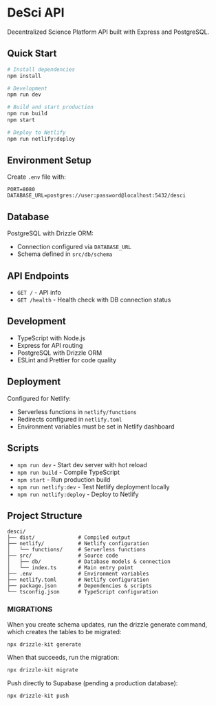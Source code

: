 # DeSci API

Decentralized Science Platform API built with Express and PostgreSQL.

## Quick Start

```bash
# Install dependencies
npm install

# Development
npm run dev

# Build and start production
npm run build
npm start

# Deploy to Netlify
npm run netlify:deploy
```

## Environment Setup

Create `.env` file with:

```
PORT=8080
DATABASE_URL=postgres://user:password@localhost:5432/desci
```

## Database

PostgreSQL with Drizzle ORM:
- Connection configured via `DATABASE_URL`
- Schema defined in `src/db/schema`

## API Endpoints

- `GET /` - API info
- `GET /health` - Health check with DB connection status

## Development

- TypeScript with Node.js
- Express for API routing
- PostgreSQL with Drizzle ORM
- ESLint and Prettier for code quality

## Deployment

Configured for Netlify:
- Serverless functions in `netlify/functions`
- Redirects configured in `netlify.toml`
- Environment variables must be set in Netlify dashboard

## Scripts

- `npm run dev` - Start dev server with hot reload
- `npm run build` - Compile TypeScript
- `npm start` - Run production build
- `npm run netlify:dev` - Test Netlify deployment locally
- `npm run netlify:deploy` - Deploy to Netlify

## Project Structure

```
desci/
├── dist/              # Compiled output
├── netlify/           # Netlify configuration
│   └── functions/     # Serverless functions
├── src/               # Source code
│   ├── db/            # Database models & connection
│   └── index.ts       # Main entry point
├── .env               # Environment variables
├── netlify.toml       # Netlify configuration
├── package.json       # Dependencies & scripts
└── tsconfig.json      # TypeScript configuration
```

### MIGRATIONS
When you create schema updates, run the drizzle generate command, which creates the tables to be migrated:
```bash
npx drizzle-kit generate
```

When that succeeds, run the migration:
```bash
npx drizzle-kit migrate
```

Push directly to Supabase (pending a production database):

```bash
npx drizzle-kit push
```
